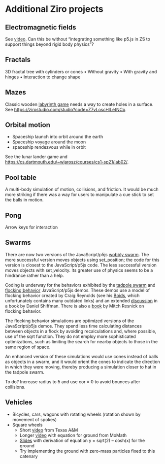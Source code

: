 # Additional Ziro projects

## Electromagnetic fields

See [video](https://simontiger.com/electromagnetic-field).
Can this be without “integrating something like p5.js in ZS to support things beyond rigid body physics”?

## Fractals

3D fractal tree with cylinders or cones
•	Without gravity
•	With gravity and hinges
•	Interaction to change shape

## Mazes

Classic wooden [labyrinth game](https://www.amazon.com/Wooden-Labyrinth-Years-Balance-Adults/dp/B08FJCRQ19) 
needs a way to create holes in a surface. See https://zirostudio.com/studio?code=Z7vLoscHlLetNCo.

## Orbital motion

+ Spaceship launch into orbit around the earth
+ Spaceship voyage around the moon
+ spaceship rendezvous while in orbit

See the lunar lander game and https://cs.dartmouth.edu/~wjarosz/courses/cs1-sp21/lab02/.

## Pool table

A multi-body simulation of motion, collisions, and friction.  It would be much more striking if there was 
a way for users to manipulate a cue stick to set the balls in motion.

## Pong

Arrow keys for interaction

## Swarms  

There are now two versions of the JavaScript/p5js [wobbly swarm](https://openprocessing.org/sketch/492096/).
The more successful version moves objects using set_position; the code for this version is closest to the 
JavaScript/p5js code.  The less successful version moves objects with set_velocity.  Its greater use of 
physics seems to be a hindrance rather than a help.

Coding is underway for the behaviors exhibited by the [tadpole swarm](https://editor.p5js.org/mtchl/sketches/Sk5a2iIOe)
and [flocking behavior](https://editor.p5js.org/p5/sketches/Hello_P5:_flocking) JavaScript/p5js demos.  These demos use 
a model of flocking behavior created by Craig Reynolds (see his [Boids](http://www.red3d.com/cwr), which unfortunately 
contains many outdated links) and an extended [discussion](https://natureofcode.com/book/chapter-6-autonomous-agents/)
in a book by Daniel Shiffman.  There is also a [book](https://www.amazon.com/dp/0262680939/) by Mitch Resnick on flocking 
behavior.

The flocking behavior simulations are optimized versions of the JavaScript/p5js demos.  They spend less time 
calculating distances between objects in a flock by avoiding recalculations and, where possible, use of the 
sqrt function.  They do not employ more sophisticated optimizations, such as limiting the search for nearby 
objects to those in the same region of space.

An enhanced version of these simulations would use cones instead of balls as objects in a swarm, and it would 
orient the cones to indicate the direction in which they were moving, thereby producing a simulation closer to 
hat in the tadpole swarm.

To do? Increase radius to 5 and use cor = 0 to avoid bounces after collisions.

## Vehicles

+ Bicycles, cars, wagons with rotating wheels (rotation shown by movement of spokes)
+ Square wheels
  + Short [video](https://www.youtube.com/watch?v=PfLz7haFvkk) from Texas A&M
  + Longer [video](https://www.youtube.com/watch?v=PfLz7haFvkk) with equation for ground from MoMath
  + [Slides](https://my.vanderbilt.edu/stacyfonstad/files/2011/10/squareWheels.pdf) with derivation of 
    equation y = sqrt(2) – cosh(x) for the ground
  + Try implementing the ground with zero-mass particles fixed to this catenary



